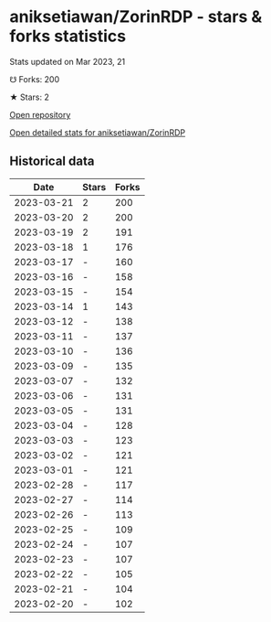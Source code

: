# aniksetiawan/ZorinRDP - stars & forks statistics

Stats updated on Mar 2023, 21

☋ Forks: 200

★ Stars: 2

[Open repository](https://github.com/aniksetiawan/ZorinRDP)

[Open detailed stats for aniksetiawan/ZorinRDP](https://reviewgithub.com/rep/aniksetiawan/ZorinRDP)

## Historical data
| Date | Stars | Forks |
|------|-------|-------|
| 2023-03-21 | 2 | 200 | 
| 2023-03-20 | 2 | 200 | 
| 2023-03-19 | 2 | 191 | 
| 2023-03-18 | 1 | 176 | 
| 2023-03-17 | - | 160 | 
| 2023-03-16 | - | 158 | 
| 2023-03-15 | - | 154 | 
| 2023-03-14 | 1 | 143 | 
| 2023-03-12 | - | 138 | 
| 2023-03-11 | - | 137 | 
| 2023-03-10 | - | 136 | 
| 2023-03-09 | - | 135 | 
| 2023-03-07 | - | 132 | 
| 2023-03-06 | - | 131 | 
| 2023-03-05 | - | 131 | 
| 2023-03-04 | - | 128 | 
| 2023-03-03 | - | 123 | 
| 2023-03-02 | - | 121 | 
| 2023-03-01 | - | 121 | 
| 2023-02-28 | - | 117 | 
| 2023-02-27 | - | 114 | 
| 2023-02-26 | - | 113 | 
| 2023-02-25 | - | 109 | 
| 2023-02-24 | - | 107 | 
| 2023-02-23 | - | 107 | 
| 2023-02-22 | - | 105 | 
| 2023-02-21 | - | 104 | 
| 2023-02-20 | - | 102 | 

